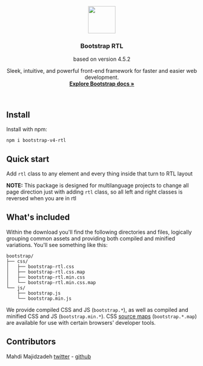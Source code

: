 <p align="center">
  <a href="https://getbootstrap.com">
    <img src="http://v4-alpha.getbootstrap.com/assets/brand/bootstrap-solid.svg" width=72 height=72>
  </a>

  <h3 align="center">Bootstrap RTL</h3>
  <p align="center">
  based on version 4.5.2
  </p>
  <p align="center">
    Sleek, intuitive, and powerful front-end framework for faster and easier web development.
    <br>
    <a href="https://getbootstrap.com"><strong>Explore Bootstrap docs &raquo;</strong></a>
    <br>
  </p>
</p>

<br>

## Install

Install with npm:

`npm i bootstrap-v4-rtl`

## Quick start

Add `rtl` class to any element and every thing inside that turn to RTL layout

**NOTE:** This package is designed for multilanguage projects to change all page direction just with adding `rtl` class, so all left and right classes is reversed when you are in rtl

## What's included

Within the download you'll find the following directories and files, logically grouping common assets and providing both compiled and minified variations. You'll see something like this:

```
bootstrap/
├── css/
│   ├── bootstrap-rtl.css
│   ├── bootstrap-rtl.css.map
│   ├── bootstrap-rtl.min.css
│   └── bootstrap-rtl.min.css.map
└── js/
    ├── bootstrap.js
    └── bootstrap.min.js
```

We provide compiled CSS and JS (`bootstrap.*`), as well as compiled and minified CSS and JS (`bootstrap.min.*`). CSS [source maps](https://developers.google.com/web/tools/chrome-devtools/debug/readability/source-maps) (`bootstrap.*.map`) are available for use with certain browsers' developer tools.

## Contributors

Mahdi Majidzadeh [twitter](https://twitter.com/mahdimajidzadeh) - [github](https://github.com/mahdimajidzadeh)
